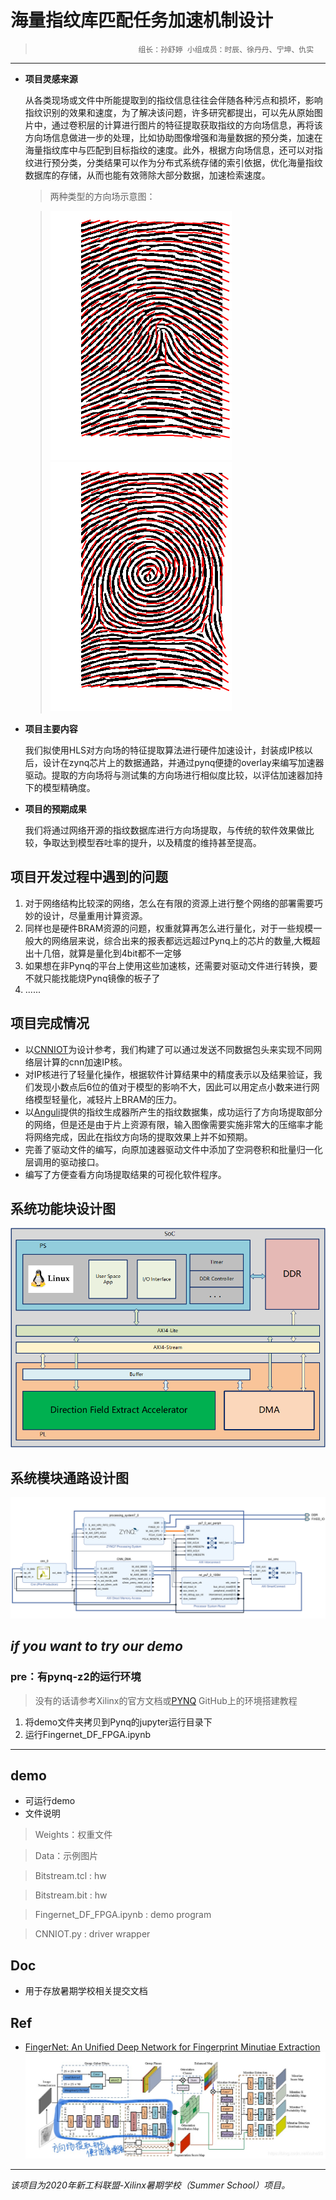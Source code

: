 # 海量指纹库匹配任务加速机制设计
>                            组长：孙舒婷 小组成员：时辰、徐丹丹、宁坤、仇实
---
- **项目灵感来源**

    从各类现场或文件中所能提取到的指纹信息往往会伴随各种污点和损坏，影响指纹识别的效果和速度，为了解决该问题，许多研究都提出，可以先从原始图片中，通过卷积层的计算进行图片的特征提取获取指纹的方向场信息，再将该方向场信息做进一步的处理，比如协助图像增强和海量数据的预分类，加速在海量指纹库中与匹配到目标指纹的速度。此外，根据方向场信息，还可以对指纹进行预分类，分类结果可以作为分布式系统存储的索引依据，优化海量指纹数据库的存储，从而也能有效筛除大部分数据，加速检索速度。
    > 两种类型的方向场示意图：
    
    > ![type1](Pic/type1.png)　 ![type2](Pic/type2.png)　


- **项目主要内容**

    我们拟使用HLS对方向场的特征提取算法进行硬件加速设计，封装成IP核以后，设计在zynq芯片上的数据通路，并通过pynq便捷的overlay来编写加速器驱动。提取的方向场将与测试集的方向场进行相似度比较，以评估加速器加持下的模型精确度。

- **项目的预期成果**

    我们将通过网络开源的指纹数据库进行方向场提取，与传统的软件效果做比较，争取达到模型吞吐率的提升，以及精度的维持甚至提高。

## 项目开发过程中遇到的问题

1. 对于网络结构比较深的网络，怎么在有限的资源上进行整个网络的部署需要巧妙的设计，尽量重用计算资源。
2. 同样也是硬件BRAM资源的问题，权重就算再怎么进行量化，对于一些规模一般大的网络层来说，综合出来的报表都远远超过Pynq上的芯片的数量,大概超出十几倍，就算是量化到4bit都不一定够
3. 如果想在非Pynq的平台上使用这些加速核，还需要对驱动文件进行转换，要不就只能找能烧Pynq镜像的板子了
4. ......

## 项目完成情况
* 以[CNNIOT](https://github.com/mfarhadi/CNNIOT)为设计参考，我们构建了可以通过发送不同数据包头来实现不同网络层计算的cnn加速IP核。
* 对IP核进行了轻量化操作，根据软件计算结果中的精度表示以及结果验证，我们发现小数点后6位的值对于模型的影响不大，因此可以用定点小数来进行网络模型轻量化，减轻片上BRAM的压力。
* 以[Anguli](https://dsl.cds.iisc.ac.in/projects/Anguli/index.html#about)提供的指纹生成器所产生的指纹数据集，成功运行了方向场提取部分的网络，但是还是由于片上资源有限，输入图像需要实施非常大的压缩率才能将网络完成，因此在指纹方向场的提取效果上并不如预期。
* 完善了驱动文件的编写，向原加速器驱动文件中添加了空洞卷积和批量归一化层调用的驱动接口。
* 编写了方便查看方向场提取结果的可视化软件程序。

## 系统功能块设计图

![System Architecture](Pic/Arch.png)

## 系统模块通路设计图
![Vivado Block Design](Pic/System_Design.png)

## *if you want to try our demo*

### pre：有pynq-z2的运行环境

> 没有的话请参考Xilinx的官方文档或[PYNQ](https://github.com/Xilinx/PYNQ) GitHub上的环境搭建教程

1. 将demo文件夹拷贝到Pynq的jupyter运行目录下
2. 运行Fingernet_DF_FPGA.ipynb

---
## demo
- 可运行demo
- 文件说明
> Weights：权重文件

> Data：示例图片

> Bitstream.tcl : hw

> Bitstream.bit : hw

> Fingernet_DF_FPGA.ipynb : demo program

> CNNIOT.py : driver wrapper


## Doc
- 用于存放暑期学校相关提交文档


## Ref
- [FingerNet: An Unified Deep Network for Fingerprint Minutiae Extraction](https://arxiv.org/pdf/1709.02228.pdf)
![FingerNet Design](Pic/71BDB0C1-2F4C-4625-96CD-B81AEC088393.jpeg)
---

*该项目为2020年新工科联盟-Xilinx暑期学校（Summer School）项目。*
